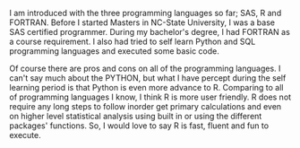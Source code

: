 I am introduced with the three programming languages so far; SAS, R  and FORTRAN. Before I started Masters in NC-State University, I was a base SAS certified programmer. 
During my bachelor's degree, I had FORTRAN as a course requirement. I also had tried to self learn Python and SQL programming languages and executed some basic code.

Of course there are pros and cons on all of the programming languages.  I can't say much about the PYTHON, but what I have percept during the self learning period is that Python is even more advance to R. Comparing to all of programming languages I know, I think R is more user friendly. R does not require any long steps to follow inorder get primary calculations and even on higher level statistical analysis using built in  or using the different packages' functions. So, I would love to say R is fast, fluent and fun to execute.
